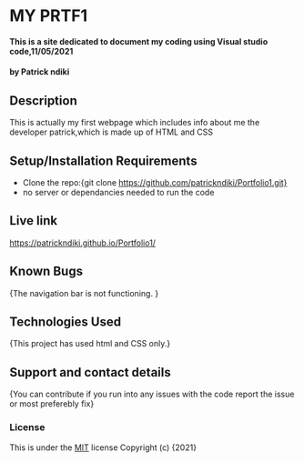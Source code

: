 # MY PRTF1
#### This is a site dedicated to document my coding using Visual studio code,11/05/2021
#### by Patrick ndiki
## Description 
This is actually my first webpage which includes info about me the developer patrick,which is made up of HTML and CSS
## Setup/Installation Requirements
* Clone the repo:{git clone 
https://github.com/patrickndiki/Portfolio1.git}
* no server or dependancies needed to run the code
## Live link
https://patrickndiki.github.io/Portfolio1/
## Known Bugs
{The navigation bar is not functioning. }
## Technologies Used
{This project has used html and CSS only.}
## Support and contact details
{You can contribute if you run into any issues with the code report the issue or most preferebly fix}
### License
This is under the [MIT](PRTF1) license
Copyright (c) {2021} 
